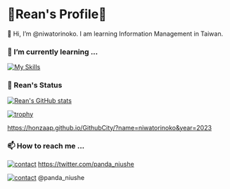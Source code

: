 # 🐼Rean's Profile🐼
👋 Hi, I’m @niwatorinoko. I am learning Information Management in Taiwan.

### 🌱 I’m currently learning ...
[![My Skills](https://skillicons.dev/icons?i=html,css,gcp,py,cpp,cs,dotnet,js,nextjs,ruby&perline=10)](https://skillicons.dev)

### 👀 Rean's Status
[![Rean's GitHub stats](https://github-readme-stats.vercel.app/api?username=niwatorinoko)](https://github.com/niwatorinoko/github-readme-stats)

[![trophy](https://github-profile-trophy.vercel.app/?username=niwatorinoko&theme=onedark)](https://github.com/niwatorinoko/github-profile-trophy)

https://honzaap.github.io/GithubCity/?name=niwatorinoko&year=2023

### 📫 How to reach me ...
[![contact](https://skillicons.dev/icons?i=twitter&perline=10)](https://skillicons.dev)
https://twitter.com/panda_niushe

[![contact](https://skillicons.dev/icons?i=discord&perline=10)](https://skillicons.dev)
@panda_niushe
